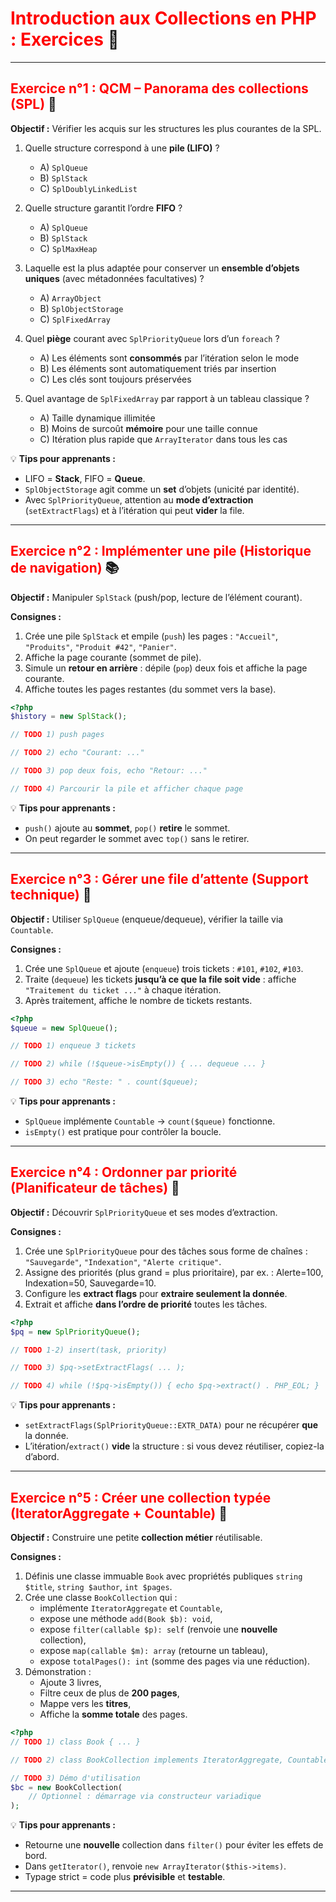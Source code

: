 # <span style="color:red;">Introduction aux Collections en PHP : Exercices</span> 📘

---

## <span style="color:red;">Exercice n°1 : QCM – Panorama des collections (SPL)</span> 🧩
**Objectif :** Vérifier les acquis sur les structures les plus courantes de la SPL.

1) Quelle structure correspond à une **pile (LIFO)** ?  
   - A) `SplQueue`  
   - B) `SplStack`  
   - C) `SplDoublyLinkedList`  

2) Quelle structure garantit l’ordre **FIFO** ?  
   - A) `SplQueue`  
   - B) `SplStack`  
   - C) `SplMaxHeap`  

3) Laquelle est la plus adaptée pour conserver un **ensemble d’objets uniques** (avec métadonnées facultatives) ?  
   - A) `ArrayObject`  
   - B) `SplObjectStorage`  
   - C) `SplFixedArray`  

4) Quel **piège** courant avec `SplPriorityQueue` lors d’un `foreach` ?  
   - A) Les éléments sont **consommés** par l’itération selon le mode  
   - B) Les éléments sont automatiquement triés par insertion  
   - C) Les clés sont toujours préservées  

5) Quel avantage de `SplFixedArray` par rapport à un tableau classique ?  
   - A) Taille dynamique illimitée  
   - B) Moins de surcoût **mémoire** pour une taille connue  
   - C) Itération plus rapide que `ArrayIterator` dans tous les cas  

💡 **Tips pour apprenants :**  
- LIFO = **Stack**, FIFO = **Queue**.  
- `SplObjectStorage` agit comme un **set** d’objets (unicité par identité).  
- Avec `SplPriorityQueue`, attention au **mode d’extraction** (`setExtractFlags`) et à l’itération qui peut **vider** la file.

---

## <span style="color:red;">Exercice n°2 : Implémenter une pile (Historique de navigation)</span> 📚
**Objectif :** Manipuler `SplStack` (push/pop, lecture de l’élément courant).

**Consignes :**  
1. Crée une pile `SplStack` et empile (`push`) les pages : `"Accueil"`, `"Produits"`, `"Produit #42"`, `"Panier"`.  
2. Affiche la page courante (sommet de pile).  
3. Simule un **retour en arrière** : dépile (`pop`) deux fois et affiche la page courante.  
4. Affiche toutes les pages restantes (du sommet vers la base).

```php
<?php
$history = new SplStack();

// TODO 1) push pages

// TODO 2) echo "Courant: ..."

// TODO 3) pop deux fois, echo "Retour: ..."

// TODO 4) Parcourir la pile et afficher chaque page
```

💡 **Tips pour apprenants :**  
- `push()` ajoute au **sommet**, `pop()` **retire** le sommet.  
- On peut regarder le sommet avec `top()` sans le retirer.

---

## <span style="color:red;">Exercice n°3 : Gérer une file d’attente (Support technique)</span> 🚶
**Objectif :** Utiliser `SplQueue` (enqueue/dequeue), vérifier la taille via `Countable`.

**Consignes :**  
1. Crée une `SplQueue` et ajoute (`enqueue`) trois tickets : `#101`, `#102`, `#103`.  
2. Traite (`dequeue`) les tickets **jusqu’à ce que la file soit vide** : affiche `"Traitement du ticket ..."` à chaque itération.  
3. Après traitement, affiche le nombre de tickets restants.

```php
<?php
$queue = new SplQueue();

// TODO 1) enqueue 3 tickets

// TODO 2) while (!$queue->isEmpty()) { ... dequeue ... }

// TODO 3) echo "Reste: " . count($queue);
```

💡 **Tips pour apprenants :**  
- `SplQueue` implémente `Countable` → `count($queue)` fonctionne.  
- `isEmpty()` est pratique pour contrôler la boucle.

---

## <span style="color:red;">Exercice n°4 : Ordonner par priorité (Planificateur de tâches)</span> 🥇
**Objectif :** Découvrir `SplPriorityQueue` et ses modes d’extraction.

**Consignes :**  
1. Crée une `SplPriorityQueue` pour des tâches sous forme de chaînes : `"Sauvegarde"`, `"Indexation"`, `"Alerte critique"`.  
2. Assigne des priorités (plus grand = plus prioritaire), par ex. : Alerte=100, Indexation=50, Sauvegarde=10.  
3. Configure les **extract flags** pour **extraire seulement la donnée**.  
4. Extrait et affiche **dans l’ordre de priorité** toutes les tâches.

```php
<?php
$pq = new SplPriorityQueue();

// TODO 1-2) insert(task, priority)

// TODO 3) $pq->setExtractFlags( ... );

// TODO 4) while (!$pq->isEmpty()) { echo $pq->extract() . PHP_EOL; }
```

💡 **Tips pour apprenants :**  
- `setExtractFlags(SplPriorityQueue::EXTR_DATA)` pour ne récupérer **que** la donnée.  
- L’itération/`extract()` **vide** la structure : si vous devez réutiliser, copiez-la d’abord.

---

## <span style="color:red;">Exercice n°5 : Créer une collection typée (IteratorAggregate + Countable)</span> 🧱
**Objectif :** Construire une petite **collection métier** réutilisable.

**Consignes :**  
1. Définis une classe immuable `Book` avec propriétés publiques `string $title`, `string $author`, `int $pages`.  
2. Crée une classe `BookCollection` qui :  
   - implémente `IteratorAggregate` et `Countable`,  
   - expose une méthode `add(Book $b): void`,  
   - expose `filter(callable $p): self` (renvoie une **nouvelle** collection),  
   - expose `map(callable $m): array` (retourne un tableau),  
   - expose `totalPages(): int` (somme des pages via une réduction).  
3. Démonstration :  
   - Ajoute 3 livres,  
   - Filtre ceux de plus de **200 pages**,  
   - Mappe vers les **titres**,  
   - Affiche la **somme totale** des pages.

```php
<?php
// TODO 1) class Book { ... }

// TODO 2) class BookCollection implements IteratorAggregate, Countable { ... }

// TODO 3) Démo d'utilisation
$bc = new BookCollection(
    // Optionnel : démarrage via constructeur variadique
);
```

💡 **Tips pour apprenants :**  
- Retourne une **nouvelle** collection dans `filter()` pour éviter les effets de bord.  
- Dans `getIterator()`, renvoie `new ArrayIterator($this->items)`.  
- Typage strict = code plus **prévisible** et **testable**.

---
